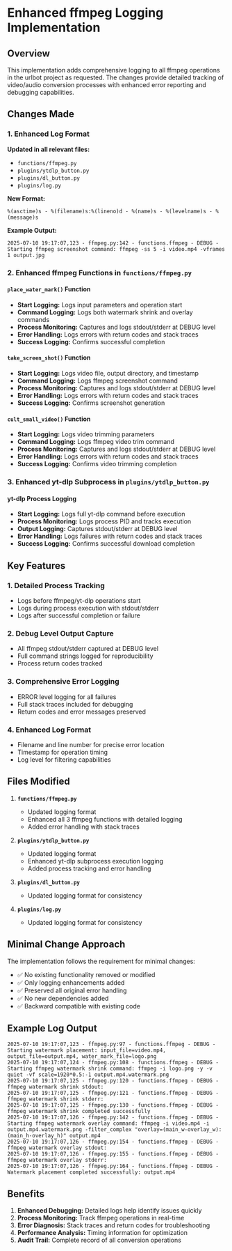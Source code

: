 # Enhanced ffmpeg Logging Implementation

## Overview
This implementation adds comprehensive logging to all ffmpeg operations in the urlbot project as requested. The changes provide detailed tracking of video/audio conversion processes with enhanced error reporting and debugging capabilities.

## Changes Made

### 1. Enhanced Log Format
**Updated in all relevant files:**
- `functions/ffmpeg.py`
- `plugins/ytdlp_button.py` 
- `plugins/dl_button.py`
- `plugins/log.py`

**New Format:**
```
%(asctime)s - %(filename)s:%(lineno)d - %(name)s - %(levelname)s - %(message)s
```

**Example Output:**
```
2025-07-10 19:17:07,123 - ffmpeg.py:142 - functions.ffmpeg - DEBUG - Starting ffmpeg screenshot command: ffmpeg -ss 5 -i video.mp4 -vframes 1 output.jpg
```

### 2. Enhanced ffmpeg Functions in `functions/ffmpeg.py`

#### `place_water_mark()` Function
- **Start Logging:** Logs input parameters and operation start
- **Command Logging:** Logs both watermark shrink and overlay commands
- **Process Monitoring:** Captures and logs stdout/stderr at DEBUG level
- **Error Handling:** Logs errors with return codes and stack traces
- **Success Logging:** Confirms successful completion

#### `take_screen_shot()` Function  
- **Start Logging:** Logs video file, output directory, and timestamp
- **Command Logging:** Logs ffmpeg screenshot command
- **Process Monitoring:** Captures and logs stdout/stderr at DEBUG level
- **Error Handling:** Logs errors with return codes and stack traces
- **Success Logging:** Confirms screenshot generation

#### `cult_small_video()` Function
- **Start Logging:** Logs video trimming parameters
- **Command Logging:** Logs ffmpeg video trim command
- **Process Monitoring:** Captures and logs stdout/stderr at DEBUG level
- **Error Handling:** Logs errors with return codes and stack traces
- **Success Logging:** Confirms video trimming completion

### 3. Enhanced yt-dlp Subprocess in `plugins/ytdlp_button.py`

#### yt-dlp Process Logging
- **Start Logging:** Logs full yt-dlp command before execution
- **Process Monitoring:** Logs process PID and tracks execution
- **Output Logging:** Captures stdout/stderr at DEBUG level
- **Error Handling:** Logs failures with return codes and stack traces
- **Success Logging:** Confirms successful download completion

## Key Features

### 1. Detailed Process Tracking
- Logs before ffmpeg/yt-dlp operations start
- Logs during process execution with stdout/stderr
- Logs after successful completion or failure

### 2. Debug Level Output Capture
- All ffmpeg stdout/stderr captured at DEBUG level
- Full command strings logged for reproducibility
- Process return codes tracked

### 3. Comprehensive Error Logging
- ERROR level logging for all failures
- Full stack traces included for debugging
- Return codes and error messages preserved

### 4. Enhanced Log Format
- Filename and line number for precise error location
- Timestamp for operation timing
- Log level for filtering capabilities

## Files Modified

1. **`functions/ffmpeg.py`**
   - Updated logging format
   - Enhanced all 3 ffmpeg functions with detailed logging
   - Added error handling with stack traces

2. **`plugins/ytdlp_button.py`**
   - Updated logging format
   - Enhanced yt-dlp subprocess execution logging
   - Added process tracking and error handling

3. **`plugins/dl_button.py`**
   - Updated logging format for consistency

4. **`plugins/log.py`**
   - Updated logging format for consistency

## Minimal Change Approach

The implementation follows the requirement for minimal changes:
- ✅ No existing functionality removed or modified
- ✅ Only logging enhancements added
- ✅ Preserved all original error handling
- ✅ No new dependencies added
- ✅ Backward compatible with existing code

## Example Log Output

```
2025-07-10 19:17:07,123 - ffmpeg.py:97 - functions.ffmpeg - DEBUG - Starting watermark placement: input_file=video.mp4, output_file=output.mp4, water_mark_file=logo.png
2025-07-10 19:17:07,124 - ffmpeg.py:108 - functions.ffmpeg - DEBUG - Starting ffmpeg watermark shrink command: ffmpeg -i logo.png -y -v quiet -vf scale=1920*0.5:-1 output.mp4.watermark.png
2025-07-10 19:17:07,125 - ffmpeg.py:120 - functions.ffmpeg - DEBUG - ffmpeg watermark shrink stdout: 
2025-07-10 19:17:07,125 - ffmpeg.py:121 - functions.ffmpeg - DEBUG - ffmpeg watermark shrink stderr: 
2025-07-10 19:17:07,125 - ffmpeg.py:130 - functions.ffmpeg - DEBUG - ffmpeg watermark shrink completed successfully
2025-07-10 19:17:07,126 - ffmpeg.py:142 - functions.ffmpeg - DEBUG - Starting ffmpeg watermark overlay command: ffmpeg -i video.mp4 -i output.mp4.watermark.png -filter_complex "overlay=(main_w-overlay_w):(main_h-overlay_h)" output.mp4
2025-07-10 19:17:07,126 - ffmpeg.py:154 - functions.ffmpeg - DEBUG - ffmpeg watermark overlay stdout: 
2025-07-10 19:17:07,126 - ffmpeg.py:155 - functions.ffmpeg - DEBUG - ffmpeg watermark overlay stderr:
2025-07-10 19:17:07,126 - ffmpeg.py:164 - functions.ffmpeg - DEBUG - Watermark placement completed successfully: output.mp4
```

## Benefits

1. **Enhanced Debugging:** Detailed logs help identify issues quickly
2. **Process Monitoring:** Track ffmpeg operations in real-time
3. **Error Diagnosis:** Stack traces and return codes for troubleshooting
4. **Performance Analysis:** Timing information for optimization
5. **Audit Trail:** Complete record of all conversion operations